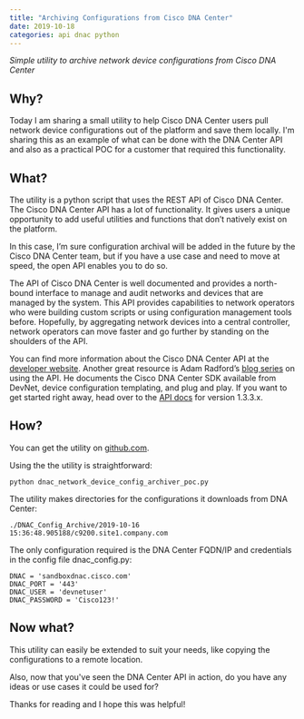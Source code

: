 ```yaml
---
title: "Archiving Configurations from Cisco DNA Center"
date: 2019-10-18
categories: api dnac python
---
```

_Simple utility to archive network device configurations from Cisco DNA Center_

## Why?

Today I am sharing a small utility to help Cisco DNA Center users pull network device configurations out of the platform and save them locally. I'm sharing this as an example of what can be done with the DNA Center API and also as a practical POC for a customer that required this functionality.

## What?

The utility is a python script that uses the REST API of Cisco DNA Center. The Cisco DNA Center API has a lot of functionality. It gives users a unique opportunity to add useful utilities and functions that don’t natively exist on the platform.

In this case, I’m sure configuration archival will be added in the future by the Cisco DNA Center team, but if you have a use case and need to move at speed, the open API enables you to do so.

The API of Cisco DNA Center is well documented and provides a north-bound interface to manage and audit networks and devices that are managed by the system. This API provides capabilities to network operators who were building custom scripts or using configuration management tools before. Hopefully, by aggregating network devices into a central controller, network operators can move faster and go further by standing on the shoulders of the API.

You can find more information about the Cisco DNA Center API at the [developer website](https://developer.cisco.com/docs/dna-center/). Another great resource is Adam Radford’s [blog series](https://blogs.cisco.com/author/adamradford) on using the API. He documents the Cisco DNA Center SDK available from DevNet, device configuration templating, and plug and play. If you want to get started right away, head over to the [API docs](https://developer.cisco.com/docs/dna-center/api/1-3-3-x/) for version 1.3.3.x.

## How?

You can get the utility on [github.com](https://github.com/CiscoSE/dnac_network_device_config_archiver_poc).

Using the the utility is straightforward:

```
python dnac_network_device_config_archiver_poc.py
```

The utility makes directories for the configurations it downloads from DNA Center: 

```
./DNAC_Config_Archive/2019-10-16 15:36:48.905188/c9200.site1.company.com
```

The only configuration required is the DNA Center FQDN/IP and credentials in the config file dnac_config.py:

```
DNAC = 'sandboxdnac.cisco.com'
DNAC_PORT = '443'
DNAC_USER = 'devnetuser'
DNAC_PASSWORD = 'Cisco123!'
```

## Now what?

This utility can easily be extended to suit your needs, like copying the configurations to a remote location.

Also, now that you've seen the DNA Center API in action, do you have any ideas or use cases it could be used for?

Thanks for reading and I hope this was helpful!

